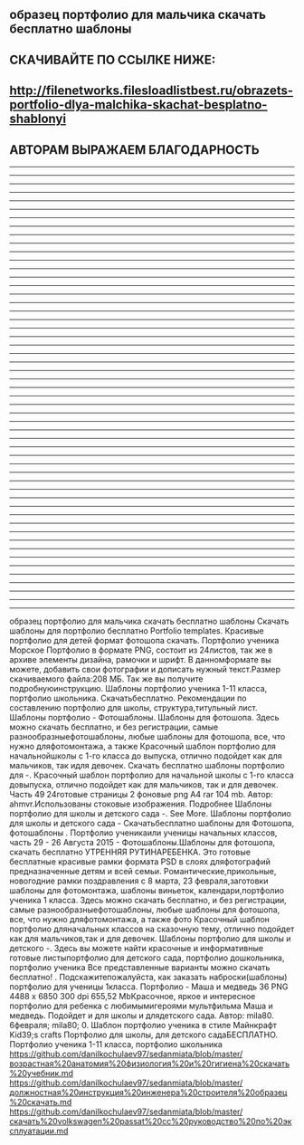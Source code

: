 образец портфолио для мальчика скачать бесплатно шаблоны
--------------------------------------------------
СКАЧИВАЙТЕ ПО ССЫЛКЕ НИЖЕ:
--------------------------------------------------
http://filenetworks.filesloadlistbest.ru/obrazets-portfolio-dlya-malchika-skachat-besplatno-shablonyi
--------------------------------------------------
АВТОРАМ ВЫРАЖАЕМ БЛАГОДАРНОСТЬ
--------------------------------------------------
--------------------------------------------------
--------------------------------------------------
--------------------------------------------------
--------------------------------------------------
--------------------------------------------------
--------------------------------------------------
--------------------------------------------------
--------------------------------------------------
--------------------------------------------------
--------------------------------------------------
--------------------------------------------------
--------------------------------------------------
--------------------------------------------------
--------------------------------------------------
--------------------------------------------------
--------------------------------------------------
--------------------------------------------------
--------------------------------------------------
--------------------------------------------------
--------------------------------------------------
--------------------------------------------------
--------------------------------------------------
--------------------------------------------------
--------------------------------------------------
--------------------------------------------------
--------------------------------------------------
--------------------------------------------------
--------------------------------------------------
--------------------------------------------------
--------------------------------------------------
--------------------------------------------------
--------------------------------------------------
--------------------------------------------------
--------------------------------------------------
--------------------------------------------------
--------------------------------------------------
--------------------------------------------------
--------------------------------------------------
--------------------------------------------------
--------------------------------------------------
--------------------------------------------------
--------------------------------------------------
--------------------------------------------------
--------------------------------------------------
--------------------------------------------------
--------------------------------------------------
--------------------------------------------------
--------------------------------------------------
--------------------------------------------------
--------------------------------------------------
--------------------------------------------------
--------------------------------------------------
--------------------------------------------------
образец портфолио для мальчика скачать бесплатно шаблоны Скачать шаблоны для портфолио бесплатно  Portfolio templates. Красивые портфолио для детей формат фотошопа скачать. Портфолио ученика  Морское Портфолио в формате PNG, состоит из 24листов, так же в архиве элементы дизайна, рамочки и шрифт. В данномформате вы можете, добавить свои фотографии и дописать нужный текст.Размер скачиваемого файла:208 МБ. Так же вы получите подробнуюинструкцию. Шаблоны портфолио ученика 1-11 класса, портфолио школьника. Скачатьбесплатно. Рекомендации по составлению портфолио для школы, структура,титульный лист. Шаблоны портфолио - Фотошаблоны. Шаблоны для фотошопа. Здесь можно скачать бесплатно, и без регистрации, самые разнообразныефотошаблоны, любые шаблоны для фотошопа, все, что нужно дляфотомонтажа, а также  Красочный шаблон портфолио для начальнойшколы с 1-го класса до выпуска, отлично подойдет как для мальчиков, так идля девочек. Скачать бесплатно шаблоны портфолио для  -. Красочный шаблон портфолио для начальной школы с 1-го класса довыпуска, отлично подойдет как для мальчиков, так и для девочек. Часть 49 24готовые страницы  2 фоновые  png  А4  rar  104 mb. Автор: ahmvr.Использованы стоковые изображения. Подробнее
Шаблоны портфолио для школы и детского сада -. See More. Шаблоны портфолио для школы и детского сада - Скачатьбесплатно шаблоны для Фотошопа, фотошаблоны . Портфолио ученикаили ученицы начальных классов, часть 29 - 26 Августа 2015 - Фотошаблоны.Шаблоны для фотошопа, скачать бесплатно  УТРЕННЯЯ РУТИНАРЕБЕНКА. Это готовые бесплатные красивые рамки формата PSD в слоях дляфотографий предназначенные детям и всей семьи. Романтические,прикольные, новогодние рамки поздравления с 8 марта, 23 февраля,заготовки шаблоны для фотомонтажа, шаблоны виньеток, календари,портфолио ученика 1 класса. Здесь можно скачать бесплатно, и без регистрации, самые разнообразныефотошаблоны, любые шаблоны для фотошопа, все, что нужно дляфотомонтажа, а также фото  Красочный шаблон портфолио дляначальных классов на сказочную тему, отлично подойдет как для мальчиков,так и для девочек. Шаблоны портфолио для школы и детского  -. Здесь вы можете найти красочные и информативные готовые листыпортфолио для детского сада, портфолио дошкольника, портфолио ученика Все представленные варианты можно скачать бесплатно! . Подскажитепожалуйста, как заказать наброски(шаблоны) портфолио для ученицы 1класса. Портфолио - Маша и медведь 36 PNG  4488 x 6850  300 dpi  655,52 MbКрасочное, яркое и интересное портфолио для ребенка с любимымигероями мультфильма Маша и медведь. Подойдет и для школы и длядетского сада. Автор: mila80. 6февраля; mila80; 0. Шаблон портфолио ученика в стиле Майнкрафт  Kid39;s crafts
Портфолио для школы, для детского садаБЕСПЛАТНО. Портфолио ученика 1-11 класса, портфолио школьника
https://github.com/danilkochulaev97/sedanmiata/blob/master/возрастная%20анатомия%20физиология%20и%20гигиена%20скачать%20учебник.md
https://github.com/danilkochulaev97/sedanmiata/blob/master/должностная%20инструкция%20инженера%20строителя%20образец%20скачать.md
https://github.com/danilkochulaev97/sedanmiata/blob/master/скачать%20volkswagen%20passat%20cc%20руководство%20по%20эксплуатации.md